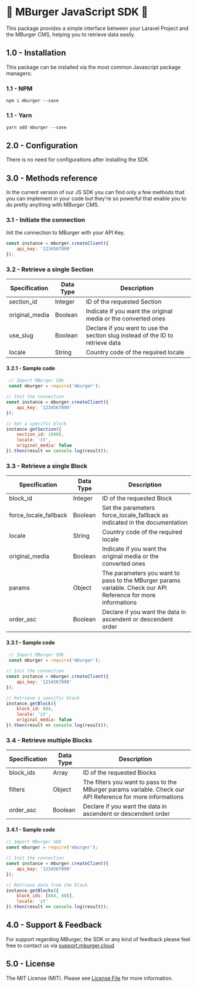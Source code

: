 # 🍔 MBurger JavaScript SDK 🍔

This package provides a simple interface between your Laravel Project and the MBurger CMS, helping you to retrieve data easily.

## 1.0 - Installation

This package can be installed via the most common Javascript package managers:

### 1.1 - NPM 

```console
npm i mburger --save
```

### 1.1 - Yarn 

```console
yarn add mburger --save
```

## 2.0 - Configuration

There is no need for configurations after installing the SDK.

## 3.0 - Methods reference 

In the current version of our JS SDK you can find only a few methods that you can implement in your code but they're so powerful that enable you to do pretty anything with MBurger CMS.

### 3.1 - Initiate the connection

Init the connection to MBurger with your API Key.
```javascript
const instance = mburger.createClient({
    api_key: '1234567890'
});
```

### 3.2 - Retrieve a single Section

| Specification | Data Type | Description |
|---|---|---|
| section_id | Integer | ID of the requested Section |
| original_media | Boolean | Indicate if you want the original media or the converted ones |
| use_slug | Boolean | Declare if you want to use the section slug instead of the ID to retrieve data |
| locale | String | Country code of the required locale |


#### 3.2.1 - Sample code

```javascript
 // Import MBurger SDK
 const mburger = require('mburger');

// Init the connection
const instance = mburger.createClient({
    api_key: '1234567890'
});

// Get a specific block
instance.getSection({
    section_id: 10088,
    locale: 'it',
    original_media: false
}).then(result => console.log(result));
```

### 3.3 - Retrieve a single Block

| Specification | Data Type | Description |
|---|---|---|
| block_id | Integer | ID of the requested Block |
| force_locale_fallback | Boolean | Set the parameters force_locale_fallback as indicated in the documentation |
| locale | String | Country code of the required locale |
| original_media | Boolean | Indicate if you want the original media or the converted ones |
| params | Object | The parameters you want to pass to the MBurger params variable. Check our API Reference for more informations |
| order_asc | Boolean | Declare if you want the data in ascendent or descendent order |

#### 3.3.1 - Sample code

```javascript
 // Import MBurger SDK
 const mburger = require('mburger');

// Init the connection
const instance = mburger.createClient({
    api_key: '1234567890'
});

// Retrieve a specific block
instance.getBlock({
    block_id: 884,
    locale: 'it',
    original_media: false
}).then(result => console.log(result));
```

### 3.4 - Retrieve multiple Blocks

| Specification | Data Type | Description |
|---|---|---|
| block_ids | Array | ID of the requested Blocks |
| filters | Object | The filters you want to pass to the MBurger params variable. Check our API Reference for more informations |
| order_asc | Boolean | Declare if you want the data in ascendent or descendent order |

#### 3.4.1 - Sample code

```javascript
// Import MBurger SDK
const mburger = require('mburger');

// Init the connection
const instance = mburger.createClient({
    api_key: '1234567890'
});

// Retrieve data from the block
instance.getBlocks({
    block_ids: [884, 886],
    locale: 'it'
}).then(result => console.log(result));
```

## 4.0 - Support & Feedback

For support regarding MBurger, the SDK or any kind of feedback please feel free to contact us via  [support.mburger.cloud](http://support.mburger.cloud/)

## 5.0 - License
The MIT License (MIT). Please see [License File](./LICENSE) for more information.
